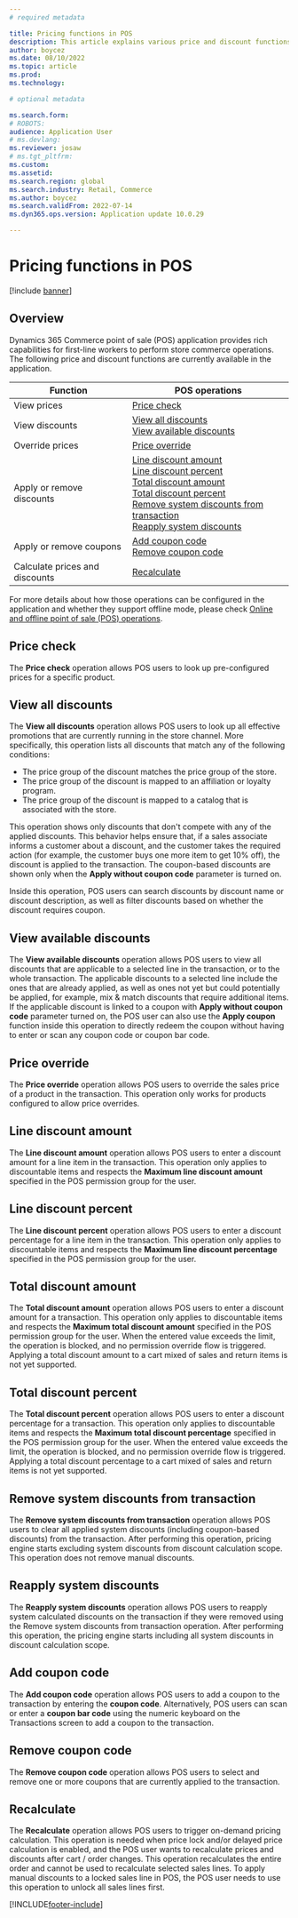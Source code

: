 ```yaml
---
# required metadata

title: Pricing functions in POS 
description: This article explains various price and discount functions in Commerce point of sale application.
author: boycez
ms.date: 08/10/2022
ms.topic: article
ms.prod: 
ms.technology: 

# optional metadata

ms.search.form: 
# ROBOTS: 
audience: Application User
# ms.devlang: 
ms.reviewer: josaw
# ms.tgt_pltfrm: 
ms.custom: 
ms.assetid: 
ms.search.region: global
ms.search.industry: Retail, Commerce
ms.author: boycez
ms.search.validFrom: 2022-07-14
ms.dyn365.ops.version: Application update 10.0.29

---
```


# Pricing functions in POS

[!include [banner](includes/banner.md)]

## Overview

Dynamics 365 Commerce point of sale (POS) application provides rich capabilities for first-line workers to perform store commerce operations. The following price and discount functions are currently available in the application.

| Function                       	| POS operations                                                                                                                                                           	|
|--------------------------------	|--------------------------------------------------------------------------------------------------------------------------------------------------------------------------	|
| View prices                    	| [Price check](#price-check)                                                                                                                                                              	|
| View discounts                 	| [View all discounts](#view-all-discounts)<br>[View available discounts](#view-available-discounts)                                                                                                                           	|
| Override prices                	| [Price override](#price-override)                                                                                                                                                           	|
| Apply or remove discounts      	| [Line discount amount](#line-discount-amount)<br>[Line discount percent](#line-discount-percent)<br>[Total discount amount](#total-discount-amount)<br>[Total discount percent](#total-discount-percent)<br>[Remove system discounts from transaction](#remove-system-discounts-from-transaction)<br>[Reapply system discounts](#reapply-system-discounts) 	|
| Apply or remove coupons        	| [Add coupon code](#add-coupon-code)<br>[Remove coupon code](#remove-coupon-code)                                                                                                                                    	|
| Calculate prices and discounts 	| [Recalculate](#recalculate)                                                                                                                                                          	|

For more details about how those operations can be configured in the application and whether they support offline mode, please check [Online and offline point of sale (POS) operations](pos-operations.md).

## Price check

The **Price check** operation allows POS users to look up pre-configured prices for a specific product.

## View all discounts

The **View all discounts** operation allows POS users to look up all effective promotions that are currently running in the store channel. More specifically, this operation lists all discounts that match any of the following conditions:

- The price group of the discount matches the price group of the store.
- The price group of the discount is mapped to an affiliation or loyalty program.
- The price group of the discount is mapped to a catalog that is associated with the store.

This operation shows only discounts that don't compete with any of the applied discounts. This behavior helps ensure that, if a sales associate informs a customer about a discount, and the customer takes the required action (for example, the customer buys one more item to get 10% off), the discount is applied to the transaction. The coupon-based discounts are shown only when the **Apply without coupon code** parameter is turned on.

Inside this operation, POS users can search discounts by discount name or discount description, as well as filter discounts based on whether the discount requires coupon.

## View available discounts

The **View available discounts** operation allows POS users to view all discounts that are applicable to a selected line in the transaction, or to the whole transaction. The applicable discounts to a selected line include the ones that are already applied, as well as ones not yet but could potentially be applied, for example, mix & match discounts that require additional items. If the applicable discount is linked to a coupon with **Apply without coupon code** parameter turned on, the POS user can also use the **Apply coupon** function inside this operation to directly redeem the coupon without having to enter or scan any coupon code or coupon bar code.

## Price override

The **Price override** operation allows POS users to override the sales price of a product in the transaction. This operation only works for products configured to allow price overrides.

## Line discount amount

The **Line discount amount** operation allows POS users to enter a discount amount for a line item in the transaction. This operation only applies to discountable items and respects the **Maximum line discount amount** specified in the POS permission group for the user.

## Line discount percent

The **Line discount percent** operation allows POS users to enter a discount percentage for a line item in the transaction. This operation only applies to discountable items and respects the **Maximum line discount percentage** specified in the POS permission group for the user.

## Total discount amount

The **Total discount amount** operation allows POS users to enter a discount amount for a transaction. This operation only applies to discountable items and respects the **Maximum total discount amount** specified in the POS permission group for the user. When the entered value exceeds the limit, the operation is blocked, and no permission override flow is triggered. Applying a total discount amount to a cart mixed of sales and return items is not yet supported.

## Total discount percent

The **Total discount percent** operation allows POS users to enter a discount percentage for a transaction. This operation only applies to discountable items and respects the **Maximum total discount percentage** specified in the POS permission group for the user. When the entered value exceeds the limit, the operation is blocked, and no permission override flow is triggered. Applying a total discount percentage to a cart mixed of sales and return items is not yet supported.

## Remove system discounts from transaction

The **Remove system discounts from transaction** operation allows POS users to clear all applied system discounts (including coupon-based discounts) from the transaction. After performing this operation, pricing engine starts excluding system discounts from discount calculation scope. This operation does not remove manual discounts.

## Reapply system discounts

The **Reapply system discounts** operation allows POS users to reapply system calculated discounts on the transaction if they were removed using the Remove system discounts from transaction operation. After performing this operation, the pricing engine starts including all system discounts in discount calculation scope.

## Add coupon code

The **Add coupon code** operation allows POS users to add a coupon to the transaction by entering the **coupon code**. Alternatively, POS users can scan or enter a **coupon bar code** using the numeric keyboard on the Transactions screen to add a coupon to the transaction.

## Remove coupon code

The **Remove coupon code** operation allows POS users to select and remove one or more coupons that are currently applied to the transaction.

## Recalculate

The **Recalculate** operation allows POS users to trigger on-demand pricing calculation. This operation is needed when price lock and/or delayed price calculation is enabled, and the POS user wants to recalculate prices and discounts after cart / order changes. This operation recalculates the entire order and cannot be used to recalculate selected sales lines. To apply manual discounts to a locked sales line in POS, the POS user needs to use this operation to unlock all sales lines first.

[!INCLUDE[footer-include](../includes/footer-banner.md)]

